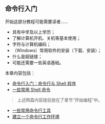 ## 命令行入门

开始这部分教程可能需要读者……

- 具有中学及以上学历；
- 了解计算机开机、关机等基本使用；
- 字符与计算机编码；
- （Windows）常用软件的安装（下载、安装）；
- 什么是超链接；
- 可能还需要一些英语基础。

本章内容包括：

- [命令行入门：命令行与 Shell 程序](./cli-and-shell.md)
- [一些常用 Shell 命令](./common-commands.md)

> 上述两篇内容提前放在了章节“开始编程”中。

- [一些常用命令行工具](./common-cli-tools.md)
- [建立一个命令行工作环境](./setup-an-environment.md)
